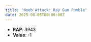 ```yaml
---
title: 'Noob Attack: Ray Gun Rumble'
date: 2025-08-05T00:00:00Z
---
```

- **RAP**: 3943
- **Value**: -1
